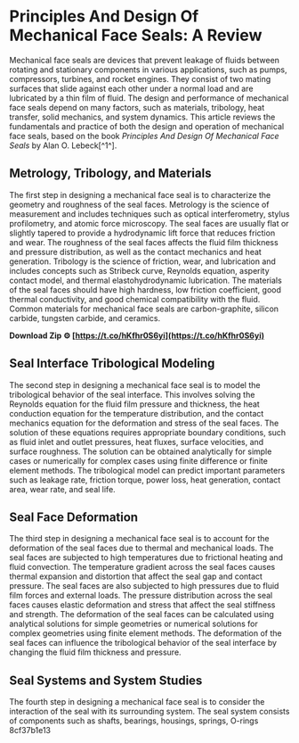 
 
# Principles And Design Of Mechanical Face Seals: A Review
 
Mechanical face seals are devices that prevent leakage of fluids between rotating and stationary components in various applications, such as pumps, compressors, turbines, and rocket engines. They consist of two mating surfaces that slide against each other under a normal load and are lubricated by a thin film of fluid. The design and performance of mechanical face seals depend on many factors, such as materials, tribology, heat transfer, solid mechanics, and system dynamics. This article reviews the fundamentals and practice of both the design and operation of mechanical face seals, based on the book *Principles And Design Of Mechanical Face Seals* by Alan O. Lebeck[^1^].
 
## Metrology, Tribology, and Materials
 
The first step in designing a mechanical face seal is to characterize the geometry and roughness of the seal faces. Metrology is the science of measurement and includes techniques such as optical interferometry, stylus profilometry, and atomic force microscopy. The seal faces are usually flat or slightly tapered to provide a hydrodynamic lift force that reduces friction and wear. The roughness of the seal faces affects the fluid film thickness and pressure distribution, as well as the contact mechanics and heat generation. Tribology is the science of friction, wear, and lubrication and includes concepts such as Stribeck curve, Reynolds equation, asperity contact model, and thermal elastohydrodynamic lubrication. The materials of the seal faces should have high hardness, low friction coefficient, good thermal conductivity, and good chemical compatibility with the fluid. Common materials for mechanical face seals are carbon-graphite, silicon carbide, tungsten carbide, and ceramics.
 
**Download Zip ⚙ [https://t.co/hKfhr0S6yi](https://t.co/hKfhr0S6yi)**


 
## Seal Interface Tribological Modeling
 
The second step in designing a mechanical face seal is to model the tribological behavior of the seal interface. This involves solving the Reynolds equation for the fluid film pressure and thickness, the heat conduction equation for the temperature distribution, and the contact mechanics equation for the deformation and stress of the seal faces. The solution of these equations requires appropriate boundary conditions, such as fluid inlet and outlet pressures, heat fluxes, surface velocities, and surface roughness. The solution can be obtained analytically for simple cases or numerically for complex cases using finite difference or finite element methods. The tribological model can predict important parameters such as leakage rate, friction torque, power loss, heat generation, contact area, wear rate, and seal life.
 
## Seal Face Deformation
 
The third step in designing a mechanical face seal is to account for the deformation of the seal faces due to thermal and mechanical loads. The seal faces are subjected to high temperatures due to frictional heating and fluid convection. The temperature gradient across the seal faces causes thermal expansion and distortion that affect the seal gap and contact pressure. The seal faces are also subjected to high pressures due to fluid film forces and external loads. The pressure distribution across the seal faces causes elastic deformation and stress that affect the seal stiffness and strength. The deformation of the seal faces can be calculated using analytical solutions for simple geometries or numerical solutions for complex geometries using finite element methods. The deformation of the seal faces can influence the tribological behavior of the seal interface by changing the fluid film thickness and pressure.
 
## Seal Systems and System Studies
 
The fourth step in designing a mechanical face seal is to consider the interaction of the seal with its surrounding system. The seal system consists of components such as shafts, bearings, housings, springs, O-rings
 8cf37b1e13
 
